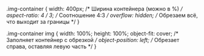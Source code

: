 .img-container {
  width: 400px;  /* Ширина контейнера (можно в %) */
  aspect-ratio: 4 / 3;  /* Соотношение 4:3 */
  overflow: hidden;  /* Обрезаем всё, что выходит за границы */
}

.img-container img {
  width: 100%;
  height: 100%;
  object-fit: cover;  /* Заполняет контейнер с обрезкой */
  object-position: left;  /* Обрезает справа, оставляя левую часть */
}